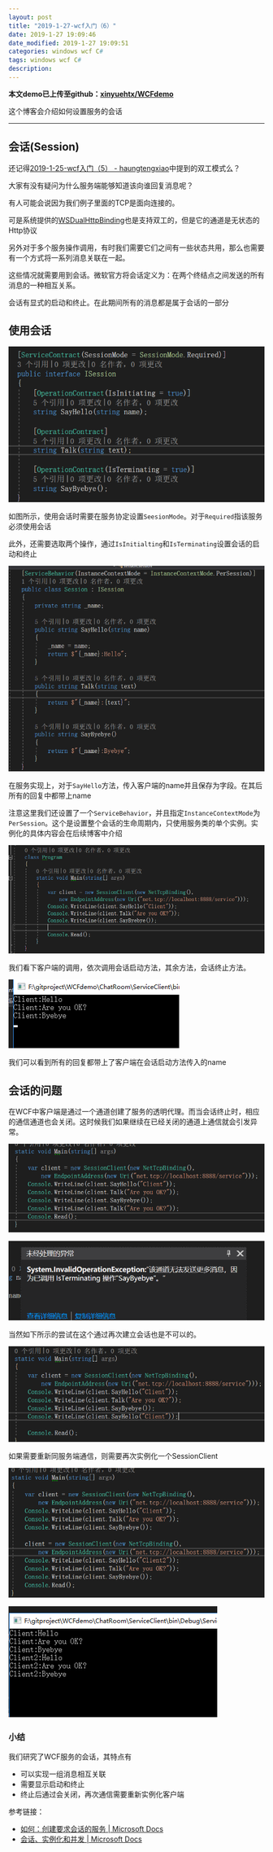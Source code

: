 ```yaml
---
layout: post
title: "2019-1-27-wcf入门（6）"
date: 2019-1-27 19:09:46
date_modified: 2019-1-27 19:09:51
categories: windows wcf C#
tags: windows wcf C#
description: 
---
```


**本文demo已上传至github：[xinyuehtx/WCFdemo](https://github.com/xinyuehtx/WCFdemo)**

这个博客会介绍如何设置服务的会话

-----

## 会话(Session)

还记得[2019-1-25-wcf入门（5） - haungtengxiao](https://xinyuehtx.github.io/post/wcf%E5%85%A5%E9%97%A8-5.html)中提到的双工模式么？

大家有没有疑问为什么服务端能够知道该向谁回复消息呢？

有人可能会说因为我们例子里面的TCP是面向连接的。

可是系统提供的[WSDualHttpBinding](https://docs.microsoft.com/zh-cn/dotnet/api/system.servicemodel.wsdualhttpbinding)也是支持双工的，但是它的通道是无状态的Http协议

另外对于多个服务操作调用，有时我们需要它们之间有一些状态共用，那么也需要有一个方式将一系列消息关联在一起。

这些情况就需要用到会话。微软官方将会话定义为：在两个终结点之间发送的所有消息的一种相互关系。

会话有显式的启动和终止。在此期间所有的消息都是属于会话的一部分

## 使用会话

![1548592064824](../media/1548592064824.png)

如图所示，使用会话时需要在服务协定设置`SeesionMode`。对于`Required`指该服务必须使用会话

此外，还需要选取两个操作，通过`IsInitialting`和`IsTerminating`设置会话的启动和终止

![1548592265170](../media/1548592265170.png)

在服务实现上，对于`SayHello`方法，传入客户端的name并且保存为字段。在其后所有的回复中都带上name

注意这里我们还设置了一个`ServiceBehavior`，并且指定`InstanceContextMode`为`PerSession`。这个是设置整个会话的生命周期内，只使用服务类的单个实例。实例化的具体内容会在后续博客中介绍

![1548592533286](../media/1548592533286.png)

我们看下客户端的调用，依次调用会话启动方法，其余方法，会话终止方法。

![1548592630219](../media/1548592630219.png)

我们可以看到所有的回复都带上了客户端在会话启动方法传入的name

## 会话的问题

在WCF中客户端是通过一个通道创建了服务的透明代理。而当会话终止时，相应的通信通道也会关闭。这时候我们如果继续在已经关闭的通道上通信就会引发异常。

![1548592962563](../media/1548592962563.png)

![1548592942459](../media/1548592942459.png)

当然如下所示的尝试在这个通过再次建立会话也是不可以的。

![1548593008154](../media/1548593008154.png)

如果需要重新同服务端通信，则需要再次实例化一个SessionClient

![1548593102210](../media/1548593102210.png)

![1548593083738](../media/1548593083738.png)

### 小结

我们研究了WCF服务的会话，其特点有

- 可以实现一组消息相互关联
- 需要显示启动和终止
- 终止后通过会关闭，再次通信需要重新实例化客户端

参考链接：

- [如何：创建要求会话的服务 | Microsoft Docs](https://docs.microsoft.com/zh-cn/dotnet/framework/wcf/feature-details/how-to-create-a-service-that-requires-sessions)
- [会话、实例化和并发 | Microsoft Docs](https://docs.microsoft.com/zh-cn/dotnet/framework/wcf/feature-details/sessions-instancing-and-concurrency)





